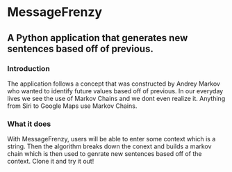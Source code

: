 # MessageFrenzy

## A Python application that generates new sentences based off of previous.

### Introduction
The application follows a concept that was constructed by Andrey Markov who wanted to identify future values based off of previous. In our everyday lives we see the use of Markov Chains and we dont even realize it. Anything from Siri to Google Maps use Markov Chains. 

### What it does
With MessageFrenzy, users will be able to enter some context which is a string. Then the algorithm breaks down the conext and builds a markov chain which is then used to genrate new sentences based off of the context. Clone it and try it out!
